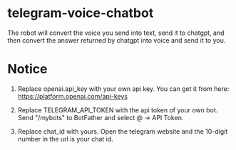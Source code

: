 # telegram-voice-chatbot
The robot will convert the voice you send into text, send it to chatgpt, and then convert the answer returned by chatgpt into voice and send it to you.

# Notice
1. Replace openai.api_key with your own api key. You can get it from here: https://platform.openai.com/api-keys

2. Replace TELEGRAM_API_TOKEN with the api token of your own bot. Send "/mybots" to BotFather and select @<the name of your bot> -> API Token. 

3. Replace chat_id with yours. Open the telegram website and the 10-digit number in the url is your chat id. 
